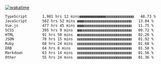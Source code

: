 [![wakatime](https://wakatime.com/badge/user/8b62041e-d91c-42f5-bf28-a8e61da65a75.svg?style=for-the-badge)](https://wakatime.com/@8b62041e-d91c-42f5-bf28-a8e61da65a75)

<!--START_SECTION:waka-->

```txt
TypeScript       1,981 hrs 12 mins▦▦▦▦▦▦▦▦▦▦▦▦▤▤▤▤▤▤▤▤▤▤▤▤▤   48.73 %
JavaScript       562 hrs 52 mins ▦▦▦▤▤▤▤▤▤▤▤▤▤▤▤▤▤▤▤▤▤▤▤▤▤   13.84 %
Vue.js           477 hrs 45 mins ▦▦▦▤▤▤▤▤▤▤▤▤▤▤▤▤▤▤▤▤▤▤▤▤▤   11.75 %
SCSS             395 hrs 9 mins  ▦▦▤▤▤▤▤▤▤▤▤▤▤▤▤▤▤▤▤▤▤▤▤▤▤   09.72 %
HTML             91 hrs 50 mins  ▦▤▤▤▤▤▤▤▤▤▤▤▤▤▤▤▤▤▤▤▤▤▤▤▤   02.26 %
JSON             78 hrs 15 mins  ▤▤▤▤▤▤▤▤▤▤▤▤▤▤▤▤▤▤▤▤▤▤▤▤▤   01.92 %
Ruby             68 hrs 24 mins  ▤▤▤▤▤▤▤▤▤▤▤▤▤▤▤▤▤▤▤▤▤▤▤▤▤   01.68 %
ERB              64 hrs 8 mins   ▤▤▤▤▤▤▤▤▤▤▤▤▤▤▤▤▤▤▤▤▤▤▤▤▤   01.58 %
Markdown         63 hrs 14 mins  ▤▤▤▤▤▤▤▤▤▤▤▤▤▤▤▤▤▤▤▤▤▤▤▤▤   01.56 %
Other            55 hrs 24 mins  ▤▤▤▤▤▤▤▤▤▤▤▤▤▤▤▤▤▤▤▤▤▤▤▤▤   01.36 %
```

<!--END_SECTION:waka-->
